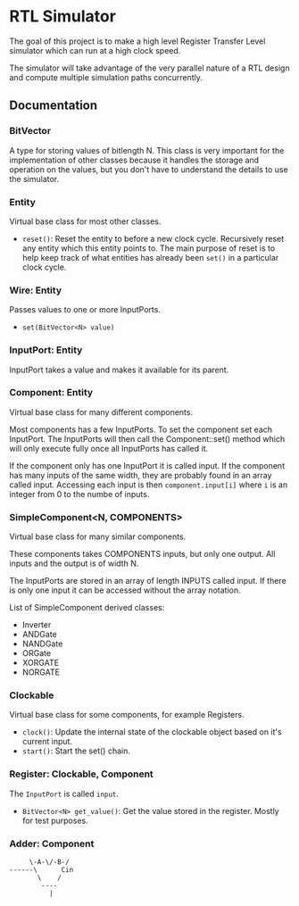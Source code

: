 # RTL Simulator

The goal of this project is to make a high level Register Transfer Level
simulator which can run at a high clock speed.

The simulator will take advantage of the very parallel nature of a RTL design
and compute multiple simulation paths concurrently.

## Documentation
### BitVector<N>
A type for storing values of bitlength N. This class is very important for the
implementation of other classes because it handles the storage and operation on
the values, but you don't have to understand the details to use the simulator.

### Entity
Virtual base class for most other classes.

- `reset()`: Reset the entity to before a new clock cycle. Recursively reset
    any entity which this entity points to. The main purpose of reset is to
    help keep track of what entities has already been `set()` in a particular
    clock cycle.

### Wire<N>: Entity
Passes values to one or more InputPorts.

- `set(BitVector<N> value)`

### InputPort<N>: Entity
InputPort takes a value and makes it available for its parent.

### Component: Entity
Virtual base class for many different components.

Most components has a few InputPorts. To set the component set each InputPort.
The InputPorts will then call the Component::set() method which will only
execute fully once all InputPorts has called it.

If the component only has one InputPort it is called input. If the component
has many inputs of the same width, they are probably found in an array called
input. Accessing each input is then `component.input[i]` where `i` is an
integer from 0 to the numbe of inputs.

### SimpleComponent<N, COMPONENTS>
Virtual base class for many similar components.

These components takes COMPONENTS inputs, but only one output. All inputs and
the output is of width N.

The InputPorts are stored in an array of length INPUTS called input. If there
is only one input it can be accessed without the array notation.

List of SimpleComponent derived classes:
- Inverter<N>
- ANDGate<N>
- NANDGate<N>
- ORGate<N>
- XORGATE<N>
- NORGATE<N>

### Clockable
Virtual base class for some components, for example Registers.
- `clock()`: Update the internal state of the clockable object based on it's
             current input.
- `start()`: Start the set() chain.

### Register<N>: Clockable, Component
The `InputPort` is called `input`.

- `BitVector<N> get_value()`: Get the value stored in the register.
                              Mostly for test purposes.

### Adder<N>: Component
```
     \-A-\/-B-/
------\      Cin
       \    /
        ----
          |
```

